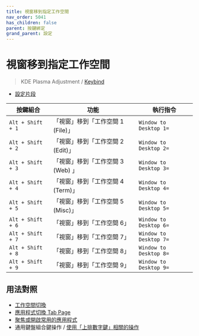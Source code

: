 ```yaml
---
title: 視窗移到指定工作空間
nav_order: 5041
has_children: false
parent: 按鍵綁定
grand_parent: 設定
---
```



# 視窗移到指定工作空間

> KDE Plasma Adjustment / [Keybind](https://github.com/samwhelp/note-about-endeavouros-kde-plasma/tree/gh-pages/_demo/prototype/de/kde-plasma/part/keybind/kde-plasma-keybind-main)


* [設定片段](https://github.com/samwhelp/endeavouros-kde-plasma-adjustment/blob/main/prototype/main/kde-config/locale/en_us/Breeze-Dark/asset/overlay/etc/skel/.config/kglobalshortcutsrc#L162-L181)

| 按鍵組合          | 功能     | 執行指令         |
| --------- | -------------------------------------------- | --------------------------------------------------- |
| `Alt + Shift + 1` | 「視窗」移到「工作空間 1 (File)」 | `Window to Desktop 1=` |
| `Alt + Shift + 2` | 「視窗」移到「工作空間 2 (Edit)」 | `Window to Desktop 2=` |
| `Alt + Shift + 3` | 「視窗」移到「工作空間 3 (Web) 」 | `Window to Desktop 3=` |
| `Alt + Shift + 4` | 「視窗」移到「工作空間 4 (Term)」 | `Window to Desktop 4=` |
| `Alt + Shift + 5` | 「視窗」移到「工作空間 5 (Misc)」 | `Window to Desktop 5=` |
| `Alt + Shift + 6` | 「視窗」移到「工作空間 6」        | `Window to Desktop 6=` |
| `Alt + Shift + 7` | 「視窗」移到「工作空間 7」        | `Window to Desktop 7=` |
| `Alt + Shift + 8` | 「視窗」移到「工作空間 8」        | `Window to Desktop 8=` |
| `Alt + Shift + 9` | 「視窗」移到「工作空間 9」        | `Window to Desktop 9=` |




## 用法對照

* [工作空間切換](https://samwhelp.github.io/note-about-endeavouros-kde-plasma/read/config/keybind/workspace-switch.html)
* [應用程式切換 Tab Page](https://samwhelp.github.io/note-about-endeavouros-kde-plasma/read/config/keybind/application-tab-page.html)
* [聚焦或開啟常用的應用程式](https://samwhelp.github.io/note-about-endeavouros-kde-plasma/read/config/keybind/application-focus-or-launch-favorite.html)
* 通用鍵盤組合鍵操作 / [使用「上排數字鍵」相關的操作](https://samwhelp.github.io/system-modeling/read/zh_tw/spec-keybind/with-number-key)
